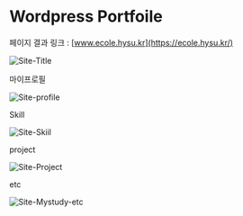 <h1>Wordpress Portfoile</h1>

페이지 결과  링크 : [www.ecole.hysu.kr](https://ecole.hysu.kr/)

![Site-Title](https://github.com/Korcp/ecole-project/assets/48702154/7edd37d4-2d0b-4bdf-9919-2cfed5d1214c)

마이프로필

![Site-profile](https://github.com/Korcp/ecole-project/assets/48702154/bcde7219-f838-4927-bd95-61fc6ab05f22)

Skill

![Site-Skiil](https://github.com/Korcp/ecole-project/assets/48702154/20228d97-7e02-4868-a345-d1c7998f3961)

project

![Site-Project](https://github.com/Korcp/ecole-project/assets/48702154/26734a3d-0886-4114-9c6d-6e7ce83048e9)

etc

![Site-Mystudy-etc](https://github.com/Korcp/ecole-project/assets/48702154/6045cbf2-9ad8-468a-b2ca-3b2933799f7a)
